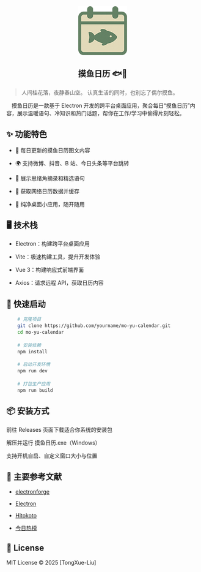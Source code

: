 <p align="center">
  <img src="https://github.com/TongXue-Liu/MoYuRiLi/raw/main/icon/icon_128.png" alt="摸鱼日历" width="128" />
</p>

<h2 align="center">摸鱼日历 🐟📅</h2>



> 人间桂花落，夜静春山空。
> 认真生活的同时，也别忘了偶尔摸鱼。

&emsp;摸鱼日历是一款基于 Electron 开发的跨平台桌面应用，聚合每日“摸鱼日历”内容，展示温暖语句、冷知识和热门话题，帮你在工作/学习中偷得片刻轻松。

## ✨ 功能特色

- 📅 每日更新的摸鱼日历图文内容

- 🌍 支持微博、抖音、B 站、今日头条等平台跳转

- 📘 展示思绪角摘录和精选语句

- 🧠 获取网络日历数据并缓存

- 🌙 纯净桌面小应用，随开随用

## 🖥️ 技术栈

- Electron：构建跨平台桌面应用

- Vite：极速构建工具，提升开发体验

- Vue 3：构建响应式前端界面

- Axios：请求远程 API，获取日历内容

## 🚀 快速启动

```bash
    # 克隆项目
    git clone https://github.com/yourname/mo-yu-calendar.git
    cd mo-yu-calendar

    # 安装依赖
    npm install

    # 启动开发环境
    npm run dev

    # 打包生产应用
    npm run build
```

## 📦 安装方式

前往 Releases 页面下载适合你系统的安装包

解压并运行 摸鱼日历.exe（Windows）

支持开机自启、自定义窗口大小与位置

## 📖 主要参考文献

- [electronforge](https://www.electronforge.io/)

- [Electron](https://www.electronjs.org/zh/docs/latest/api/menu-item#menuitemsubmenu)

- [Hitokoto](https://developer.hitokoto.cn/sentence/)

- [今日热榜](https://github.com/imsyy/DailyHotApi)

<!-- https://www.cnblogs.com/rion1234567/p/18059244 自动启动 -->

## 📄 License

MIT License © 2025 [TongXue-Liu]
